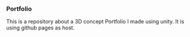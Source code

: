 ### Portfolio

This is a repository about a 3D concept Portfolio I made using unity. It is using github pages as host.